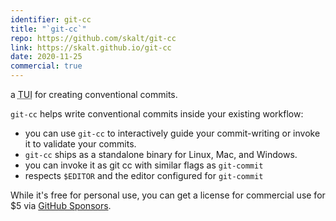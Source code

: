 ```yaml
---
identifier: git-cc
title: "`git-cc`"
repo: https://github.com/skalt/git-cc
link: https://skalt.github.io/git-cc
date: 2020-11-25
commercial: true
---
```


a <abbr title="Terminal User Interface">TUI</abbr> for creating conventional commits.

<!--more-->

`git-cc` helps write conventional commits inside your existing workflow:

- you can use `git-cc` to interactively guide your commit-writing or invoke it to validate your commits.
- `git-cc` ships as a standalone binary for Linux, Mac, and Windows.
- you can invoke it as git cc with similar flags as `git-commit`
- respects `$EDITOR` and the editor configured for `git-commit`

While it's free for personal use, you can get a license for commercial use for $5 via [GitHub Sponsors](https://github.com/sponsors/skalt/sponsorships?tier_id=365645).
